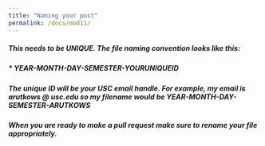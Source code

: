 ```yaml
---
title: "Naming your post"
permalink: /docs/mod11/
---
```



#####  This needs to be UNIQUE. The file naming convention looks like this:

##### * YEAR-MONTH-DAY-SEMESTER-YOURUNIQUEID

##### The unique ID will be your USC email handle. For example, my email is arutkows @ usc.edu so my filename would be YEAR-MONTH-DAY-SEMESTER-ARUTKOWS

##### When you are ready to make a pull request make sure to rename your file appropriately. 
